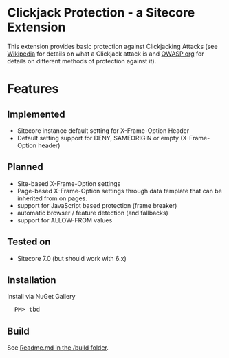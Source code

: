 # Clickjack Protection - a Sitecore Extension

This extension provides basic protection against Clickjacking Attacks (see [Wikipedia](http://en.wikipedia.org/wiki/Clickjacking) for details on what a Clickjack attack is and [OWASP.org](https://www.owasp.org/index.php/Clickjacking_Defense_Cheat_Sheet) for details on different methods of protection against it).

# Features
## Implemented ##
- Sitecore instance default setting for X-Frame-Option Header
- Default setting support for DENY, SAMEORIGIN or empty (X-Frame-Option header)

## Planned ##
- Site-based X-Frame-Option settings
- Page-based X-Frame-Option settings through data template that can be inherited from on pages.
- support for JavaScript based protection (frame breaker)
- automatic browser / feature detection (and fallbacks)
- support for ALLOW-FROM values

## Tested on
* Sitecore 7.0 (but should work with 6.x)

## Installation 
Install via NuGet Gallery
<pre>
  PM> tbd
</pre>

## Build
See [Readme.md in the /build folder](https://tbd).

